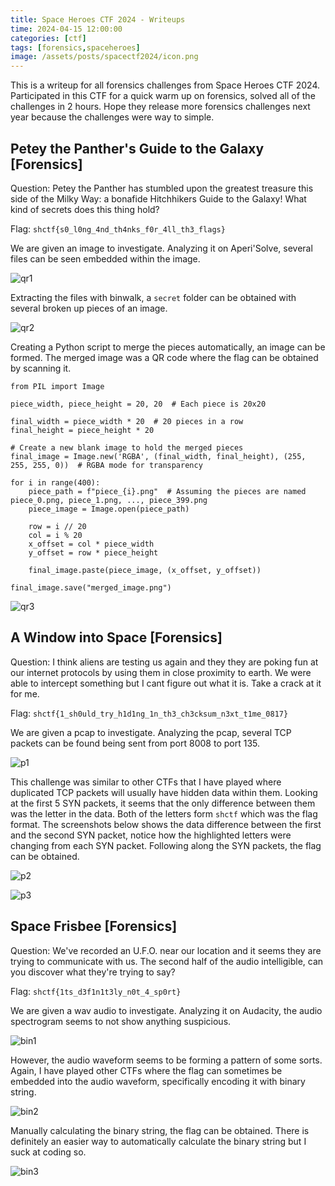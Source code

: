 ```yaml
---
title: Space Heroes CTF 2024 - Writeups
time: 2024-04-15 12:00:00
categories: [ctf]
tags: [forensics,spaceheroes]
image: /assets/posts/spacectf2024/icon.png
---
```


This is a writeup for all forensics challenges from Space Heroes CTF 2024. Participated in this CTF for a quick warm up on forensics, solved all of the challenges in 2 hours. Hope they release more forensics challenges next year because the challenges were way to simple.

## Petey the Panther's Guide to the Galaxy [Forensics]
Question: Petey the Panther has stumbled upon the greatest treasure this side of the Milky Way: a bonafide Hitchhikers Guide to the Galaxy! What kind of secrets does this thing hold?

Flag: `shctf{s0_l0ng_4nd_th4nks_f0r_4ll_th3_flags}`

We are given an image to investigate. Analyzing it on Aperi'Solve, several files can be seen embedded within the image.

![qr1](/assets/posts/spacectf2024/qr1.png)

Extracting the files with binwalk, a `secret` folder can be obtained with several broken up pieces of an image.

![qr2](/assets/posts/spacectf2024/qr2.png)

Creating a Python script to merge the pieces automatically, an image can be formed. The merged image was a QR code where the flag can be obtained by scanning it.

```
from PIL import Image

piece_width, piece_height = 20, 20  # Each piece is 20x20

final_width = piece_width * 20  # 20 pieces in a row
final_height = piece_height * 20

# Create a new blank image to hold the merged pieces
final_image = Image.new('RGBA', (final_width, final_height), (255, 255, 255, 0))  # RGBA mode for transparency

for i in range(400):
    piece_path = f"piece_{i}.png"  # Assuming the pieces are named piece_0.png, piece_1.png, ..., piece_399.png
    piece_image = Image.open(piece_path)
    
    row = i // 20
    col = i % 20
    x_offset = col * piece_width
    y_offset = row * piece_height

    final_image.paste(piece_image, (x_offset, y_offset))

final_image.save("merged_image.png")
```

![qr3](/assets/posts/spacectf2024/merged_image.png)

## A Window into Space [Forensics]
Question: I think aliens are testing us again and they they are poking fun at our internet protocols by using them in close proximity to earth. We were able to intercept something but I cant figure out what it is. Take a crack at it for me.

Flag: `shctf{1_sh0uld_try_h1d1ng_1n_th3_ch3cksum_n3xt_t1me_0817}`

We are given a pcap to investigate. Analyzing the pcap, several TCP packets can be found being sent from port 8008 to port 135.

![p1](/assets/posts/spacectf2024/p1.png)

This challenge was similar to other CTFs that I have played where duplicated TCP packets will usually have hidden data within them. Looking at the first 5 SYN packets, it seems that the only difference between them was the letter in the data. Both of the letters form `shctf` which was the flag format. The screenshots below shows the data difference between the first and the second SYN packet, notice how the highlighted letters were changing from each SYN packet. Following along the SYN packets, the flag can be obtained.

![p2](/assets/posts/spacectf2024/p2.png)

![p3](/assets/posts/spacectf2024/p3.png)

## Space Frisbee [Forensics]
Question: We've recorded an U.F.O. near our location and it seems they are trying to communicate with us. The second half of the audio intelligible, can you discover what they're trying to say?

Flag: `shctf{1ts_d3f1n1t3ly_n0t_4_sp0rt}`

We are given a wav audio to investigate. Analyzing it on Audacity, the audio spectrogram seems to not show anything suspicious.

![bin1](/assets/posts/spacectf2024/bin1.png)

However, the audio waveform seems to be forming a pattern of some sorts. Again, I have played other CTFs where the flag can sometimes be embedded into the audio waveform, specifically encoding it with binary string.

![bin2](/assets/posts/spacectf2024/bin2.png)

Manually calculating the binary string, the flag can be obtained. There is definitely an easier way to automatically calculate the binary string but I suck at coding so.

![bin3](/assets/posts/spacectf2024/bin3.png)
